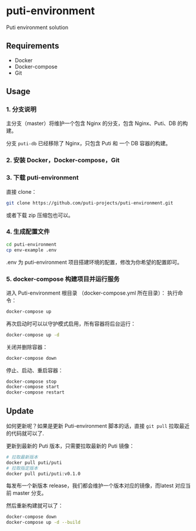 # puti-environment

Puti environment solution

## Requirements

- Docker
- Docker-compose
- Git

## Usage

### 1. 分支说明
主分支（master）将维护一个包含 Nginx 的分支，包含 Nginx、Puti、DB 的构建。

分支 `puti-db` 已经移除了 Nginx，只包含 Puti 和 一个 DB 容器的构建。


### 2. 安装 Docker，Docker-compose，Git

### 3. 下载 puti-environment

直接 clone：

```sh
git clone https://github.com/puti-projects/puti-environment.git
```

或者下载 zip 压缩包也可以。

### 4. 生成配置文件

```sh
cd puti-environment
cp env-example .env
```

.env 为 puti-environment 项目搭建环境的配置，修改为你希望的配置即可。

### 5. docker-compose 构建项目并运行服务

进入 Puti-environment 根目录 （docker-compose.yml 所在目录）：
执行命令：

```sh
docker-compose up
```  

再次启动时可以以守护模式启用，所有容器将后台运行：  

```sh
docker-compose up -d
```

关闭并删除容器：

```sh
docker-compose down
```

停止、启动、重启容器：

```sh
docker-compose stop
docker-compose start
docker-compose restart
```

## Update

如何更新呢？如果是更新 Puti-environment 脚本的话，直接 `git pull` 拉取最近的代码就可以了.

更新到最新的 Puti 版本，只需要拉取最新的 Puti 镜像：

```sh
# 拉取最新版本
docker pull puti/puti
# 拉取指定版本
docker pull puti/puti:v0.1.0
```

每发布一个新版本 release，我们都会维护一个版本对应的镜像，而latest 对应当前 master 分支。

然后重新构建就可以了：

```sh
docker-compose down
docker-compose up -d --build
```
